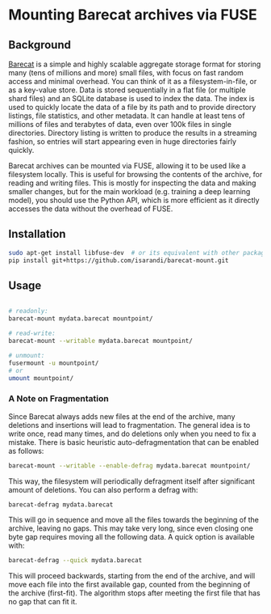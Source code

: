 # Mounting Barecat archives via FUSE

## Background
[Barecat](https://github.com/isarandi/barecat) is a simple and highly scalable aggregate storage format for storing many (tens of millions and more) small files, with focus on fast random access and minimal overhead. You can think of it as a filesystem-in-file, or as a key-value store. Data is stored sequentially in a flat file (or multiple shard files) and an SQLite database is used to index the data. The index is used to quickly locate the data of a file by its path and to 
provide directory listings, file statistics, and other metadata. It can handle at least tens of millions of files and terabytes of data, even over 100k files in
single directories. Directory listing is written to produce the results in a streaming fashion,
so entries will start appearing even in huge directories fairly quickly. 

Barecat archives can be mounted via FUSE, allowing it to be used like a filesystem locally. This is useful for browsing the contents of the archive, for reading and writing files. This is mostly for inspecting the data and making smaller changes, but for the main workload (e.g. training a deep learning model), you should use the Python API, which is more efficient as it directly accesses the data without the overhead of FUSE.

## Installation

```bash
sudo apt-get install libfuse-dev  # or its equivalent with other package managers
pip install git+https://github.com/isarandi/barecat-mount.git
```

## Usage

```bash

# readonly:
barecat-mount mydata.barecat mountpoint/

# read-write:
barecat-mount --writable mydata.barecat mountpoint/

# unmount:
fusermount -u mountpoint/
# or
umount mountpoint/
```  

### A Note on Fragmentation

Since Barecat always adds new files at the end of the archive, many deletions and insertions
will lead to fragmentation. The general idea is to write once, read many times, and do
deletions only when you need to fix a mistake. There is basic heuristic auto-defragmentation
that can be enabled as follows:

```bash
barecat-mount --writable --enable-defrag mydata.barecat mountpoint/
```

This way, the filesystem will periodically defragment itself after significant amount of deletions.
You can also perform a defrag with:

```bash
barecat-defrag mydata.barecat
```

This will go in sequence and move all the files towards the beginning of the archive, leaving
no gaps. This may take very long, since even closing one byte gap requires moving all the
following data. A quick option is available with:

```bash
barecat-defrag --quick mydata.barecat
```

This will proceed backwards, starting from the end of the archive, and will move each file
into the first available gap, counted from the beginning of the archive (first-fit). The 
algorithm stops after meeting the first file that has no gap that can fit it.
